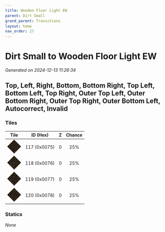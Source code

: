 ```yaml
---
title: Wooden Floor Light EW
parent: Dirt Small
grand_parent: Transitions
layout: home
nav_order: 27
---
```


# Dirt Small to Wooden Floor Light EW

_Generated on 2024-12-13 11:26:34_

## Top, Left, Right, Bottom, Bottom Right, Top Left, Bottom Left, Top Right, Outer Top Left, Outer Bottom Right, Outer Top Right, Outer Bottom Left, Autocorrect, Invalid

### Tiles

| Tile | ID (Hex) | Z | Chance |
|:----:|:--------:|:--:|:------:|
| ![0x0075](../../assets/tiles/0x0075.png) | 117 (0x0075) | 0 | 25% |
| ![0x0076](../../assets/tiles/0x0076.png) | 118 (0x0076) | 0 | 25% |
| ![0x0077](../../assets/tiles/0x0077.png) | 119 (0x0077) | 0 | 25% |
| ![0x0078](../../assets/tiles/0x0078.png) | 120 (0x0078) | 0 | 25% |

### Statics

_None_
